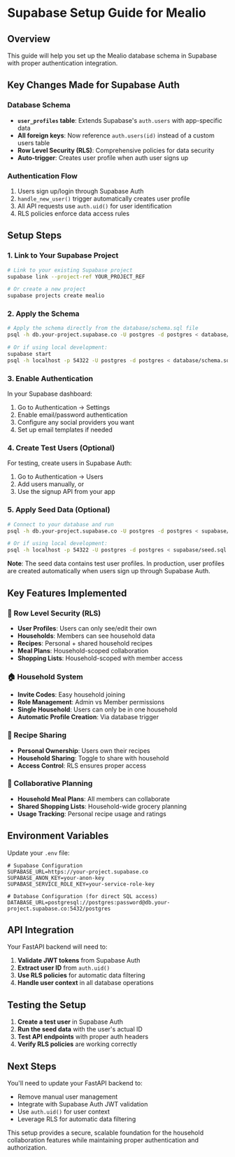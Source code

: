 # Supabase Setup Guide for Mealio

## Overview
This guide will help you set up the Mealio database schema in Supabase with proper authentication integration.

## Key Changes Made for Supabase Auth

### Database Schema
- **`user_profiles` table**: Extends Supabase's `auth.users` with app-specific data
- **All foreign keys**: Now reference `auth.users(id)` instead of a custom users table
- **Row Level Security (RLS)**: Comprehensive policies for data security
- **Auto-trigger**: Creates user profile when auth user signs up

### Authentication Flow
1. Users sign up/login through Supabase Auth
2. `handle_new_user()` trigger automatically creates user profile
3. All API requests use `auth.uid()` for user identification
4. RLS policies enforce data access rules

## Setup Steps

### 1. Link to Your Supabase Project
```bash
# Link to your existing Supabase project
supabase link --project-ref YOUR_PROJECT_REF

# Or create a new project
supabase projects create mealio
```

### 2. Apply the Schema
```bash
# Apply the schema directly from the database/schema.sql file
psql -h db.your-project.supabase.co -U postgres -d postgres < database/schema.sql

# Or if using local development:
supabase start
psql -h localhost -p 54322 -U postgres -d postgres < database/schema.sql
```

### 3. Enable Authentication
In your Supabase dashboard:
1. Go to Authentication → Settings
2. Enable email/password authentication
3. Configure any social providers you want
4. Set up email templates if needed

### 4. Create Test Users (Optional)
For testing, create users in Supabase Auth:
1. Go to Authentication → Users
2. Add users manually, or
3. Use the signup API from your app

### 5. Apply Seed Data (Optional)
```bash
# Connect to your database and run
psql -h db.your-project.supabase.co -U postgres -d postgres < supabase/seed.sql

# Or if using local development:
psql -h localhost -p 54322 -U postgres -d postgres < supabase/seed.sql
```

**Note**: The seed data contains test user profiles. In production, user profiles are created automatically when users sign up through Supabase Auth.

## Key Features Implemented

### 🔐 Row Level Security (RLS)
- **User Profiles**: Users can only see/edit their own
- **Households**: Members can see household data
- **Recipes**: Personal + shared household recipes
- **Meal Plans**: Household-scoped collaboration
- **Shopping Lists**: Household-scoped with member access

### 🏠 Household System
- **Invite Codes**: Easy household joining
- **Role Management**: Admin vs Member permissions
- **Single Household**: Users can only be in one household
- **Automatic Profile Creation**: Via database trigger

### 🍳 Recipe Sharing
- **Personal Ownership**: Users own their recipes
- **Household Sharing**: Toggle to share with household
- **Access Control**: RLS ensures proper access

### 📝 Collaborative Planning
- **Household Meal Plans**: All members can collaborate
- **Shared Shopping Lists**: Household-wide grocery planning
- **Usage Tracking**: Personal recipe usage and ratings

## Environment Variables

Update your `.env` file:
```env
# Supabase Configuration
SUPABASE_URL=https://your-project.supabase.co
SUPABASE_ANON_KEY=your-anon-key
SUPABASE_SERVICE_ROLE_KEY=your-service-role-key

# Database Configuration (for direct SQL access)
DATABASE_URL=postgresql://postgres:password@db.your-project.supabase.co:5432/postgres
```

## API Integration

Your FastAPI backend will need to:
1. **Validate JWT tokens** from Supabase Auth
2. **Extract user ID** from `auth.uid()`
3. **Use RLS policies** for automatic data filtering
4. **Handle user context** in all database operations

## Testing the Setup

1. **Create a test user** in Supabase Auth
2. **Run the seed data** with the user's actual ID
3. **Test API endpoints** with proper auth headers
4. **Verify RLS policies** are working correctly

## Next Steps

You'll need to update your FastAPI backend to:
- Remove manual user management
- Integrate with Supabase Auth JWT validation
- Use `auth.uid()` for user context
- Leverage RLS for automatic data filtering

This setup provides a secure, scalable foundation for the household collaboration features while maintaining proper authentication and authorization.